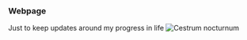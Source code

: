 ### Webpage
Just to keep updates around my progress in life
<img src=https://user-images.githubusercontent.com/110834031/204106494-aebeba62-ef16-4612-8a77-bede1eb8b918.JPG alt="Cestrum nocturnum" title="Cestrum nocturnum"  style="max-width: 300px">
